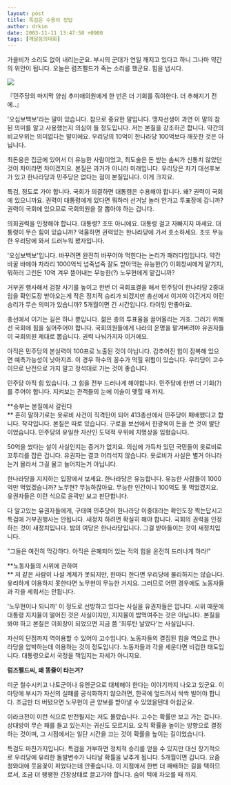 ```yaml
---
layout: post
title: 특검은 수용이 정답
author: drkim
date: 2003-11-11 13:47:58 +0900
tags: [깨달음의대화]
---
```

가을비가 소리도 없이 내리는군요. 부시의 군대가 연일 깨지고 있다고 하니 그나마 약간의 위안이 됩니다. 오늘은 럼즈펠드가 죽는 소리를 했군요. 힘을 냅시다. 


  ![](http://drkimz.com/technote/board/KDR/upimg/1068524393.jpg)


  『민주당의 마지막 양심 추미애의원에게 한 번은 더 기회를 줘야한다. 더 추해지기 전에..』


'오십보백보'라는 말이 있습니다. 참으로 중요한 말입니다. 맹자선생이 과연 이 말의 참된 의미를 알고 사용했는지 의심이 들 정도입니다. 저는 본질을 강조하곤 합니다. 약간의 비교우위는 의미없다는 말이에요. 우리당의 10억이 한나라당 100억보다 깨끗한 것은 아닙니다. 

최돈웅은 집금에 있어서 더 유능한 사람이었고, 최도술은 돈 받는 솜씨가 신통치 않았던 것이 차이라면 차이겠지요. 본질은 과거가 아니라 미래입니다. 우리당은 차기 대선후보가 있고 한나라당과 민주당은 없다는 점이 본질입니다. 이게 크지요. 

특검, 정도로 가야 합니다. 국회가 의결하면 대통령은 수용해야 합니다. 왜? 권력이 국회에 있으니까요. 권력이 대통령에게 있다면 뭐하러 선거날 놀러 안가고 투표장에 갑니까? 권력이 국회에 있으므로 국회의원을 잘 뽑아야 하는 겁니다. 

의회권력을 인정해야 합니다. 대통령? 조또 아니에요. 대통령 걸고 자빠지지 마세요. 대통령이 무슨 힘이 있습니까? 억울하면 권력있는 한나라당에 가서 호소하세요. 조또 무능한 우리당에 와서 드러누워 봤자입니다. 

'오십보백보'입니다. 바꾸려면 완전히 바꾸어야 먹힌다는 논리가 패러다임입니다. 약간 바꿀 바에야 차라리 1000억씩 넙죽넙죽 잘도 받아먹는 유능한(?) 이회창씨에게 맡기지, 뭐하러 고린돈 10억 겨우 뜯어내는 무능한(?) 노무현에게 맡깁니까?

거부권 행사해서 검찰 사기를 높이고 한번 더 국회표결을 해서 민주당이 한나라당 2중대임을 확인도장 받아오는게 작은 정치적 승리가 되겠지만 총선에서 이겨야 이긴거지 이런 승리가 무슨 의미가 있습니까? 5개월이면 긴 시간입니다. 타이밍 안좋아요.

총선에서 이기는 길은 하나 뿐입니다. 젊은 층의 투표율을 끌어올리는 거죠. 그러기 위해선 국회에 힘을 실어주어야 합니다. 국회의원들에게 나라의 운명을 맡겨버려야 유권자들이 국회의원 제대로 뽑습니다. 권력 나눠가지자 이거에요.

아직은 민주당의 본실력이 100프로 노출된 것이 아닙니다. 감추어진 힘이 잠복해 있으면 예측가능성이 낮아지죠. 이 경우 하수의 꽁수가 먹힐 위험이 있습니다. 우리당이 고수이므로 난전으로 가지 말고 정석대로 가는 것이 좋습니다. 

민주당 아직 힘 있습니다. 그 힘을 전부 드러나게 해야합니다. 민주당에 한번 더 기회(?)를 주어야 합니다. 지켜보는 관객들의 눈에 이슬이 맺힐 때 까지. 

**승부는 본질에서 갈린다  
** 흔히 말하기로는 옷로비 사건이 직격탄이 되어 413총선에서 민주당이 패배했다고 합니다. 착각입니다. 본질은 따로 있습니다. 구로을 보선에서 한광옥이 돈을 쓴 것이 발단이었습니다. 민주당의 유일한 자산인 도덕적 우위에 치명상을 입혔습니다. 

50억을 썼다는 설이 사실인지는 증거가 없지요. 의심에 가득차 있던 국민들이 옷로비로 꼬투리를 잡은 겁니다. 유권자는 결코 어리석지 않습니다. 옷로비가 사실은 별거 아니라는거 몰라서 그걸 물고 늘어지는거 아닙니다. 

한나라당을 지지하는 입장에서 보세요. 한나라당은 유능합니다. 유능한 사람들이 1000억만 먹었겠습니까? 노무현? 무능하잖아요. 무능한 인간이니 100억도 못 먹었겠지요. 유권자들은 이런 식으로 윤곽만 보고 판단합니다.

다 알고있는 유권자들에게, 구태여 민주당이 한나라당 이중대라는 확인도장 찍는답시고 특검에 거부권행사는 안됩니다. 새정치 하려면 확실히 해야 합니다. 국회의 권력을 인정하는 것이 새정치입니다. 밤의 여당은 한나라당입니다. 그걸 받아들이는 것이 새정치입니다. 

"그들은 여전히 막강하다. 아직은 은폐되어 있는 적의 힘을 온전히 드러나게 하라!"

**노동자들의 시위에 관하여  
** 저 같은 사람이 나설 계제가 못되지만, 한마디 한다면 우리당에 불리하지는 않습니다. 유리하게 이용하지 못한다면 노무현이 무능한 거지요. 그러므로 어떤 경우에도 노동자들과 각을 세워서는 안됩니다. 

'노무현이나 되니까' 이 정도로 선방하고 있다는 사실을 유권자들은 압니다. 시위 때문에 대통령 지지율이 떨어진 것은 사실이지만, 지지율이 밥먹여주는 것은 아닙니다. 본질을 봐야 하고 본질은 이회창이 되었으면 지금 쯤 '최루탄 날았다'는 사실입니다. 

자신의 단점까지 역이용할 수 있어야 고수입니다. 노동자들의 결집된 힘을 역으로 한나라당을 압박하는데 이용하는 것이 정도입니다. 노동자들과 각을 세운다면 비겁한 태도입니다. 대통령으로서 국정을 책임지는 자세가 아니지요.

**럼즈펠드씨, 왜 똥줄이 타는겨?**
  
미군 철수시키고 나토군이나 유엔군으로 대체해야 한다는 이야기까지 나오고 있군요. 이 마당에 부시가 자신의 실패를 공식화하지 않으려면, 한국에 엎드려서 싹싹 빌어야 합니다. 조금만 더 버텼으면 노무현이 큰 양보를 받아낼 수 있었을텐데 아쉽군요.

이라크전이 이런 식으로 반전될지는 저도 몰랐습니다. 고수는 확률만 보고 가는 겁니다. 상대방이 무슨 패를 들고 있는지는 귀신도 모르지요. 오직 확률을 높이는 방향으로 결정하는 것이며, 그 시점에서는 일단 시간을 끄는 것이 확률을 높이는 길이었습니다. 

특검도 마찬가지입니다. 특검을 거부하면 정치적 승리를 얻을 수 있지만 대신 장기적으로 우리당에 유리한 돌발변수가 나타날 확률을 낮추게 됩니다. 5개월이면 깁니다. 요즘 청와대에 웃음꽃이 피었다는데 안좋습니다. 이 지점에서 한번 더 패배하는 길을 택하므로서, 조금 더 팽팽한 긴장상태로 끌고가야 합니다. 숨이 턱에 차오를 때 까지.